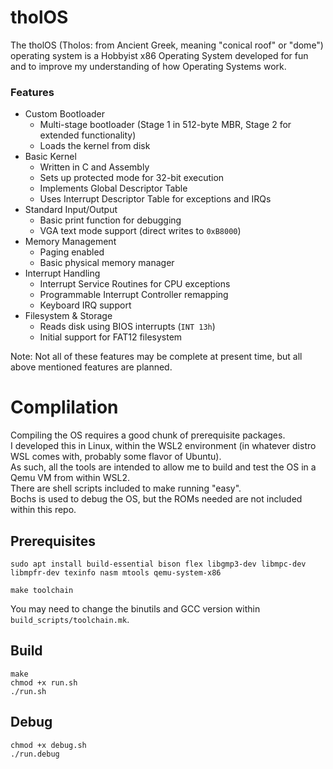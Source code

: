 # tholOS
The tholOS (Tholos: from Ancient Greek, meaning "conical roof" or "dome") operating system is a Hobbyist x86 Operating System developed for fun and to improve my understanding of how Operating Systems work.  

### Features
* Custom Bootloader
    * Multi-stage bootloader (Stage 1 in 512-byte MBR, Stage 2 for extended functionality)
    * Loads the kernel from disk
* Basic Kernel
    * Written in C and Assembly
    * Sets up protected mode for 32-bit execution
    * Implements Global Descriptor Table
    * Uses Interrupt Descriptor Table for exceptions and IRQs
* Standard Input/Output
    * Basic print function for debugging
    * VGA text mode support (direct writes to `0xB8000`)
* Memory Management
    * Paging enabled
    * Basic physical memory manager
* Interrupt Handling
    * Interrupt Service Routines for CPU exceptions
    * Programmable Interrupt Controller remapping
    * Keyboard IRQ support
* Filesystem & Storage
    * Reads disk using BIOS interrupts (`INT 13h`)
    * Initial support for FAT12 filesystem

Note: Not all of these features may be complete at present time, but all above mentioned features are planned.

# Complilation
Compiling the OS requires a good chunk of prerequisite packages.  
I developed this in Linux, within the WSL2 environment (in whatever distro WSL comes with, probably some flavor of Ubuntu).  
As such, all the tools are intended to allow me to build and test the OS in a Qemu VM from within WSL2.  
There are shell scripts included to make running "easy".  
Bochs is used to debug the OS, but the ROMs needed are not included within this repo.

## Prerequisites
```
sudo apt install build-essential bison flex libgmp3-dev libmpc-dev libmpfr-dev texinfo nasm mtools qemu-system-x86

make toolchain
```
You may need to change the binutils and GCC version within `build_scripts/toolchain.mk`.  

## Build
```
make
chmod +x run.sh
./run.sh
```

## Debug
```
chmod +x debug.sh
./run.debug
```